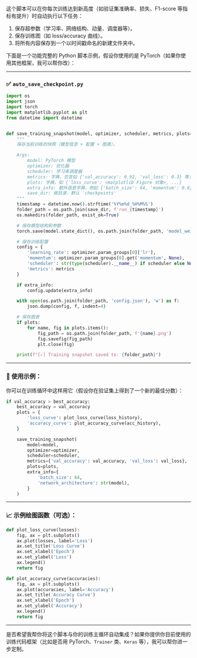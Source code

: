 这个脚本可以在你每次训练达到新高度（如验证集准确率、损失、F1-score 等指标有提升）时自动执行以下任务：

1. 保存超参数（学习率、网络结构、动量、调度器等）。
2. 保存训练图（如 loss/accuracy 曲线）。
3. 将所有内容保存到一个以时间戳命名的新建文件夹中。

下面是一个功能完整的 Python 脚本示例，假设你使用的是 PyTorch（如果你使用其他框架，我可以帮你改）：

---

### ✅ `auto_save_checkpoint.py`

```python
import os
import json
import torch
import matplotlib.pyplot as plt
from datetime import datetime


def save_training_snapshot(model, optimizer, scheduler, metrics, plots=None, extra_info=None, save_dir='checkpoints'):
    """
    保存当前训练的快照（模型信息 + 配置 + 图表）。

    Args:
        model: PyTorch 模型
        optimizer: 优化器
        scheduler: 学习率调度器
        metrics: 字典，包含如 {'val_accuracy': 0.92, 'val_loss': 0.3} 等关键指标
        plots: 字典，如 {'loss_curve': <matplotlib Figure 对象>, ...}
        extra_info: 额外信息字典，例如 {'batch_size': 64, 'momentum': 0.9}
        save_dir: 根目录，默认 'checkpoints'
    """
    timestamp = datetime.now().strftime('%Y%m%d_%H%M%S')
    folder_path = os.path.join(save_dir, f'run_{timestamp}')
    os.makedirs(folder_path, exist_ok=True)

    # 保存模型结构和参数
    torch.save(model.state_dict(), os.path.join(folder_path, 'model_weights.pth'))

    # 保存训练配置
    config = {
        'learning_rate': optimizer.param_groups[0]['lr'],
        'momentum': optimizer.param_groups[0].get('momentum', None),
        'scheduler': str(type(scheduler).__name__) if scheduler else None,
        'metrics': metrics
    }

    if extra_info:
        config.update(extra_info)

    with open(os.path.join(folder_path, 'config.json'), 'w') as f:
        json.dump(config, f, indent=4)

    # 保存图表
    if plots:
        for name, fig in plots.items():
            fig_path = os.path.join(folder_path, f'{name}.png')
            fig.savefig(fig_path)
            plt.close(fig)

    print(f"[✓] Training snapshot saved to: {folder_path}")
```

---

### 🧪 使用示例：

你可以在训练循环中这样用它（假设你在验证集上得到了一个新的最佳分数）：

```python
if val_accuracy > best_accuracy:
    best_accuracy = val_accuracy
    plots = {
        'loss_curve': plot_loss_curve(loss_history),
        'accuracy_curve': plot_accuracy_curve(acc_history),
    }

    save_training_snapshot(
        model=model,
        optimizer=optimizer,
        scheduler=scheduler,
        metrics={'val_accuracy': val_accuracy, 'val_loss': val_loss},
        plots=plots,
        extra_info={
            'batch_size': 64,
            'network_architecture': str(model),
        }
    )
```

---

### 📈 示例绘图函数（可选）：

```python
def plot_loss_curve(losses):
    fig, ax = plt.subplots()
    ax.plot(losses, label='Loss')
    ax.set_title('Loss Curve')
    ax.set_xlabel('Epoch')
    ax.set_ylabel('Loss')
    ax.legend()
    return fig

def plot_accuracy_curve(accuracies):
    fig, ax = plt.subplots()
    ax.plot(accuracies, label='Accuracy')
    ax.set_title('Accuracy Curve')
    ax.set_xlabel('Epoch')
    ax.set_ylabel('Accuracy')
    ax.legend()
    return fig
```

---

是否希望我帮你将这个脚本与你的训练主循环自动集成？如果你提供你目前使用的训练代码框架（比如是否用 PyTorch、`Trainer` 类、`Keras` 等），我可以帮你进一步定制。
